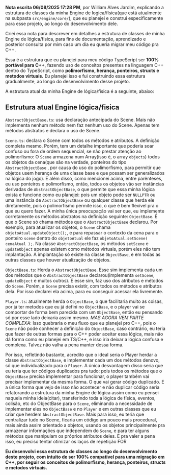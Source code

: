 **Nota escrita 06/08/2025 17:28 PM**, por William Alves Jardim, explicando a estrutura de classes da minha Engine de logica/física(que está atualmente na subpasta `src/engine/core/`), que eu planejei e construí especificamente para esse projeto, ao longo do desenvolvimento dele.

Criei essa nota para descrever em detalhes a estrutura de classes de minha Engine de lógica/fisica, para fins de documentação, aprendizado e posterior consulta por mim caso um dia eu queria migrar meu código pra C++. 

Essa é a estrutura que eu planejei para meu código TypeScript ser **100% portável para C++**, fazendo uso de conceitos presentes na linguagem C++ dentro do TypeScript, como **polimorfismo, herança, ponteiros, structs e metodos virtuais.**
Eu planejei isso e fui construindo essa estrutura gradualmente, ao longo do desenvolvimento desse projeto.

A estrutura atual da minha Engine de lógica/fisica é a seguinte, abaixo:

## Estrutura atual Engine lógica/fisica
`AbstractObjectBase.ts`: usa declaração antecipada do Scene. Mais não implementa nenhum método nem faz nenhum uso do Scene. Apenas tem métodos abstratos e declara o uso de Scene.

`Scene.ts`: declara o Scene com todos os métodos e atributos. A definição completa mesmo. Porém, tem um detalhe importante que poderia soar confuso ou fora de ordem sequencial, se não prestar atenção ao polimorfismo: O `Scene` armazena num Array(isso é, o array `objects`) todos os objetos da cena(que são na verdade, ponteiros do tipo `AbstractObjectBase` , por causa do uso do polimorfismo, para permitir que objetos usem herança de uma classe base e que possam ser generalizados na lógica do jogo). E além disso, como mencionei acima, entre parênteses, eu uso ponteiros e polimorfismo, então, todos os objetos vão ser instâncias derivadas de `AbstractObjectBase`, o que permite que essa minha lógica exista e funcione como eu planejei: pois um objeto pode ser `NULLPTR` ou uma instância de `AbstractObjectBase` ou qualquer classe que herda ele diretamente, pois o polimorfismo permite isso, o que é bem flexível pra o que eu quero fazer. A minha única preocupação vai ser que, eu implemente corretamente os métodos abstratos na definição seguinte: `ObjectBase`. É que o Scene só chama métodos que o `AbstractObjectBase` declarou. Por exemplo, para atualizar os objetos, o `Scene` chama `objetoAtual.updateObject();`, e para repassar o contexto da cena para o ponteiro `scene` dentro do `objetoAtual` ele faz `objetoAtual.setScene( cenaAtual );`. Na classe `AbstractObjectBase`, os métodos `setScene` e `updateObject` apenas existem como métodos virtuais, porém eles não tem implantação. A implantação só existe na classe `ObjectBase`, e em todas as outras classes que houver atualização de objetos.
    
`ObjectBase.ts`: Herda o `AbstractObjectBase`. Esse sim implementa cada um dos métodos que o `AbstractObjectBase` declarou(implementa `setScene`, `updateObject` e muitos outros). E esse sim, faz uso dos atributos e métodos do `Scene`. Porém, a `Scene` precisa existir, com todos os métodos e atributos dela. Por isso declarei ela acima, para eu conseguir acessar ela livremente.

`Player.ts`: atualmente herda o `ObjectBase`, o que facilitaria muito as coisas, por já ter metodos que eu já defini no `ObjectBase`, e o player vai se comportar de forma bem parecida com um `ObjectBase`, então eu pensando só por esse lado deixaria assim mesmo. 
*MAS AGORA VEM PARTE COMPLEXA*: Isso quebraria o meu fluxo que eu planejei pro C++, pois o `Scene` não pode conhecer a definição do `ObjectBase`, caso contrário, eu teria que fazer de outras formas para o C++ poder aceitar essa lógica, mais não dá forma como eu planejei em TS/C++, e isso iria deixar a lógica confusa e complexa. Talvez não valha a pena manter dessa forma.

Por isso, refletindo bastante, acredito que o ideal seria o Player herdar a classe `AbstractObjectBase`, e implementar cada um dos métodos denovo, só que individualizado para o `Player`. A única desvantagem disso seria que eu teria que ter códigos duplicados pra tudo: pois todos os métodos que o `ObjectBase` precisa implementar para funcionar, o player também vai precisar implementar da mesma forma. O que vai gerar código duplicado. E a única forma que vejo de isso não acontecer e não duplicar código seria refatorando a estrutura da minha Engine de lógica assim como eu pensei naquela minha ideia(citar), transferindo toda a lógica de física, eventos, colisão, etc do ObjectBase para o `Scene`, eliminando a necessidade de implementar eles no `ObjectBase` e no `Player` e em outras classes que eu criar que herdem `AbstractObjectBase`. Mais para isso, eu teria que centralizar tudo no Scene, ficaria um código um pouco mais procedural, mais ainda assim orientado a objetos, usando os objetos principalmente pra armazenar informações que independem do `Scene`, e para ter alguns métodos que manipulam os próprios atributos deles. E pra valer a pena isso, eu preciso tentar otimizar os laços de repetição FOR 

**Eu desenvolvi essa estrutura de classes ao longo do desenvolvimento deste projeto, com intuito de ser 100% compativel para uma migração em C++, por seguir os conceitos de polimorfismo, herança, ponteiros, structs e metodos virtuais.**
